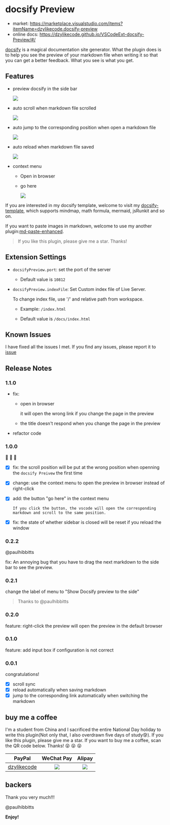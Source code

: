 # docsify Preview

- market: https://marketplace.visualstudio.com/items?itemName=dzylikecode.docsify-preview
- online docs: https://dzylikecode.github.io/VSCodeExt-docsify-Preview/#/

[docsify](https://docsify.js.org/#/) is a magical documentation site generator. What the plugin does is to help you see the preview of your markdown file when writing it so that you can get a better feedback. What you see is what you get.

## Features

- preview docsify in the side bar

  ![](assets/feature/preview.gif)

- auto scroll when markdown file scrolled

  ![](assets/feature/scroll-sync.gif)

- auto jump to the corresponding position when open a markdown file

  ![](assets/feature/jump.gif)

- auto reload when markdown file saved

  ![](assets/feature/reload.gif)

- context menu

  - Open in browser

  - go here

    ![](assets/feature/go-here.gif)

If you are interested in my docsify template, welcome to visit my [docsify-template](https://dzylikecode.github.io/#/blog/docsify/?id=template), which supports mindmap, math formula, mermaid, jsRunkit and so on.

If you want to paste images in markdown, welcome to use my another plugin:[md-paste-enhanced](https://marketplace.visualstudio.com/items?itemName=dzylikecode.md-paste-enhanced).

> If you like this plugin, please give me a star. Thanks!

## Extension Settings

- `docsifyPreview.port`: set the port of the server

  - Default value is `10812`

- `docsifyPreview.indexFile`: Set Custom index file of Live Server.

  To change index file, use '/' and relative path from workspace.

  - Example: `/index.html`

  - Default value is `/docs/index.html`

## Known Issues

I have fixed all the issues I met. If you find any issues, please report it to [issue](https://github.com/dzylikecode/VSCodeExt-docsify-Preview/issues)

## Release Notes

### 1.1.0

- fix:

  - open in browser

    it will open the wrong link if you change the page in the preview

  - the title doesn't respond when you change the page in the preview

- refactor code

### 1.0.0

🎉 🎉 🎉

- [x] fix: the scroll position will be put at the wrong position when openning the `docsify Preivew` the first time
- [x] change: use the context menu to open the preview in browser instead of right-click
- [x] add: the button "go here" in the context menu

      If you click the button, the vscode will open the corresponding markdown and scroll to the same position.

- [x] fix: the state of whether sidebar is closed will be reset if you reload the window

### 0.2.2

@paulhibbitts

fix: An annoying bug that you have to drag the next markdown to the side bar to see the preview.

### 0.2.1

change the label of menu to "Show Docsify preview to the side"

> Thanks to @paulhibbitts

### 0.2.0

feature: right-click the preview will open the preview in the default browser

### 0.1.0

feature: add input box if configuration is not correct

### 0.0.1

congratulations!

- [x] scroll sync
- [x] reload automatically when saving markdown
- [x] jump to the corresponding link automatically when switching the markdown

## buy me a coffee

I'm a student from China and I sacrificed the entire National Day holiday to write this plugin(Not only that, I also overdrawn five days of study😰). If you like this plugin, please give me a star. If you want to buy me a coffee, scan the QR code below. Thanks! 😝 😝 😝

|                           PayPal                           |            WeChat Pay            |            Alipay             |
| :--------------------------------------------------------: | :------------------------------: | :---------------------------: |
| [dzylikecode](https://www.paypal.com/paypalme/dzylikecode) | ![](assets/afford/WeChatPay.png) | ![](assets/afford/AliPay.jpg) |

## backers

Thank you very much!!!

@paulhibbitts

**Enjoy!**
